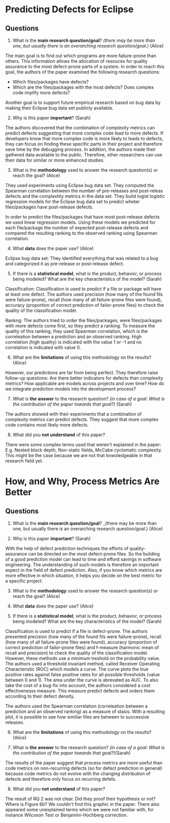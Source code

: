 # Predicting Defects for Eclipse

## Questions

1. What is the **main research question/goal**? _(there may be more than one, but usually there is an overarching research question/goal.)_ (Alice)

The main goal is to find out which programs are more failure-prone than others. This information allows the allocation of resouces for quality assurance to the most defect-prone parts of a system. 
In order to reach this goal, the authors of the paper examined the following research questions:
* Which files/packages have defects? 
* Which are the files/packages with the most defects? Does complex code implify more defects?

Another goal is to support future empirical research based on bug data by making their Eclipse bug data set publicly available.

2. Why is this paper **important**? (Sarah)

The authors discovered that the combination of complexity metrics can predict defects suggesting that more complex code lead to more defects. If developers know that more complex code is more likely to leads to defects, they can focus on finding these specific parts in their project and therefore save time by the debugging process. In addition, the authors made their gathered data available to the public. Therefore, other researchers can use their data for similar or more enhanced studies. 

3. What is the **methodology** used to answer the research question(s) or reach the goal? (Alice)

They used experiments using Eclipse bug data set. They computed the Spearman correlation between the number of pre-releases and post-releas defects and the complextity metrics in the data set. They build logist logistic regression models for the Eclipse bug data set to predict wheter files/packages have post-release defects. 
 
In order to predict the files/packages that have most post-release defects we used linear regression models. Using these models we predicted for each file/package the number of expected post-release defects and compared  the  resulting  ranking  to  the  observed  ranking using Spearman correlation.

4. What **data** does the paper use? (Alice)

Eclipse bug data set: They identified everything that was related to a bug and categorized it as pre-release or post-release defect.

5. If there is a **statistical model**, what is the product, behavior, or process being modeled? What are the key characteristics of the model? (Sarah)

Classification: Classification is used to predict if a file or package will have at least one defect. The authors used precision (how many of the found fils were failure-prone), recall (how many of all failure-prone files were found), accuracy (proportion of correct prediction of failor-prone files) to check the quality of the classification model. 

Rankng: The authors tried to order the files/packages, were files/packages with more defects come first, so they predict a ranking. To measure the quality of this ranking, they used Spearman correlation, which is the correleation between a prediction and an observed ranking. High correlation (high quality) is indicated with the value 1 or -1 and no correlation is indicated with value 0.

6. What are the **limitations** of using this methodology on the results? (Alice)

However, our predictions are far from being perfect. 
They  therefore  raise  follow-up  questions:  Are  there better  indicators  for  defects  than  complexity  metrics? 
How  applicable  are  models  across  projects  and  over time? How do we integrate prediction models into the development process?  

7. What is **the answer** to the research question? _(in case of a goal: What is the contribution of the paper towards that goal?)_ (Sarah)

The authors showed with their experiments that a combination of complexity metrics can predict defects. They suggest that more complex code contains most likely more defects.

8. What did you **not understand** of this paper?

There were some complex terms used that weren't explained in the paper: E.g. Nested block depth, Non-static fields, McCabe cyclomatic complexity. This might be the case because we are not that knwoledgeable in that research field yet.


# How, and Why, Process Metrics Are Better

## Questions

1. What is the **main research question/goal**? _(there may be more than one, but usually there is an overarching research question/goal.) (Alice)


2. Why is this paper **important**? (Sarah)

With the help of defect prediction techniques the efforts of quality-assurance can be directed on the most defect-prone files. So the building of a good prediction model can lead to time and efford savings in software engineering. The understanding of such models is therefore an important aspect in the field of defect prediction. Also, if you know which metrics are more effective in which situation, it helps you decide on the best metric for a specific project.

3. What is the **methodology** used to answer the research question(s) or reach the goal? (Alice)


4. What **data** does the paper use? (Alice)


5. If there is a **statistical model**, what is the product, behavior, or process being modeled? What are the key characteristics of the model? (Sarah)

Classification is used to predict if a file is defect-prone. The authors presented precision (how many of the found fils were failure-prone), recall (how many of all failure-prone files were found), accuracy (proportion of correct prediction of failor-prone files) and f-measure (harmonic mean of recall and precision) to check the quality of the classification model. However, these methods use a minimum treshold on the probability value. The authors used a threshold invariant method, called Receiver Operating Characteristic (ROC) which models a curve. The curve plots the true positive rates against false positive rates for all possible thresholds (value between 0 and 1). The area under the curve  is abrevated as AUC. To also take the cost of a bug-fix into account, the authors considered a cost effectivenesss measure. This measure predict defects and orders them according to their defect density.

The authors used the Spearman correlation (correleation between a prediction and an observed ranking) as a measure of stasis. With a resulting plot, it is possible to see how similiar files are between to successive releases.

6. What are the **limitations** of using this methodology on the results? (Alice)


7. What is **the answer** to the research question? _(in case of a goal: What is the contribution of the paper towards that goal?)_(Sarah)

The results of the paper suggest that process metrics are more useful than code metrics on non-recurring defects (so for defect prediction in general) because code metrics do not evolve with the changing distribution of defects and therefore only focus on recurring defets.

8. What did you **not understand** of this paper? 

The result of RQ 2 was not clear. Did they proof their hypothesis or not? Where is Figure 6b? We couldn't find this graphic in the paper. There also appeared some unexplained terms which we were not familiar with, for instance Wilcoxon Test or Benjamini-Hochberg correction.


